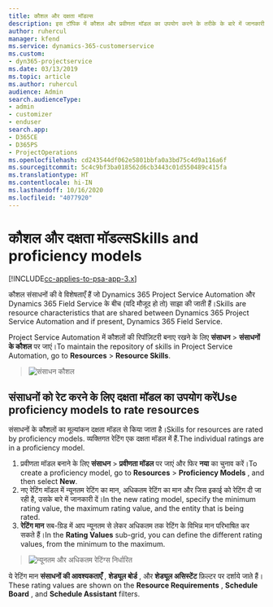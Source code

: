 ```yaml
---
title: कौशल और दक्षता मॉडल्स
description: इस टॉपिक में कौशल और प्रवीणता मॉडल का उपयोग करने के तरीके के बारे में जानकारी प्रदान की गई है।
author: ruhercul
manager: kfend
ms.service: dynamics-365-customerservice
ms.custom:
- dyn365-projectservice
ms.date: 03/13/2019
ms.topic: article
ms.author: ruhercul
audience: Admin
search.audienceType:
- admin
- customizer
- enduser
search.app:
- D365CE
- D365PS
- ProjectOperations
ms.openlocfilehash: cd243544df062e5801bbfa0a3bd75c4d9a116a6f
ms.sourcegitcommit: 5c4c9bf3ba018562d6cb3443c01d550489c415fa
ms.translationtype: HT
ms.contentlocale: hi-IN
ms.lasthandoff: 10/16/2020
ms.locfileid: "4077920"
---
```

# <a name="skills-and-proficiency-models"></a><span data-ttu-id="16027-103">कौशल और दक्षता मॉडल्स</span><span class="sxs-lookup"><span data-stu-id="16027-103">Skills and proficiency models</span></span>

[!INCLUDE[cc-applies-to-psa-app-3.x](../includes/cc-applies-to-psa-app-3x.md)]

<span data-ttu-id="16027-104">कौशल संसाधनों की वे विशेषताएँ हैं जो Dynamics 365 Project Service Automation और Dynamics 365 Field Service के बीच (यदि मौजूद हो तो) साझा की जाती हैं।</span><span class="sxs-lookup"><span data-stu-id="16027-104">Skills are resource characteristics that are shared between Dynamics 365 Project Service Automation and if present, Dynamics 365 Field Service.</span></span> 

<span data-ttu-id="16027-105">Project Service Automation में कौशलों की रिपॉज़िटरी बनाए रखने के लिए **संसाधन** \> **संसाधनों के कौशल** पर जाएं।</span><span class="sxs-lookup"><span data-stu-id="16027-105">To maintain the repository of skills in Project Service Automation, go to **Resources** \> **Resource Skills**.</span></span> 

> ![संसाधन कौशल](media/Resource-Management-image84.png)

## <a name="use-proficiency-models-to-rate-resources"></a><span data-ttu-id="16027-107">संसाधनों को रेट करने के लिए दक्षता मॉडल का उपयोग करें</span><span class="sxs-lookup"><span data-stu-id="16027-107">Use proficiency models to rate resources</span></span>

<span data-ttu-id="16027-108">संसाधनों के कौशलों का मूल्यांकन दक्षता मॉडल से किया जाता है।</span><span class="sxs-lookup"><span data-stu-id="16027-108">Skills for resources are rated by proficiency models.</span></span> <span data-ttu-id="16027-109">व्यक्तिगत रेटिंग एक दक्षता मॉडल में हैं.</span><span class="sxs-lookup"><span data-stu-id="16027-109">The individual ratings are in a proficiency model.</span></span> 

1. <span data-ttu-id="16027-110">प्रवीणता मॉडल बनाने के लिए **संसाधन** \> **प्रवीणता मॉडल** पर जाएं और फिर **नया** का चुनाव करें।</span><span class="sxs-lookup"><span data-stu-id="16027-110">To create a proficiency model, go to **Resources** \> **Proficiency Models** , and then select **New**.</span></span>
2. <span data-ttu-id="16027-111">नए रेटिंग मॉडल में न्यूनतम रेटिंग का मान, अधिकतम रेटिंग का मान और जिस इकाई को रेटिंग दी जा रही है, उसके बारे में जानकारी दें।</span><span class="sxs-lookup"><span data-stu-id="16027-111">In the new rating model, specify the minimum rating value, the maximum rating value, and the entity that is being rated.</span></span>
3. <span data-ttu-id="16027-112">**रेटिंग मान** सब-ग्रिड में आप न्यूनतम से लेकर अधिकतम तक रेटिंग के विभिन्न मान परिभाषित कर सकते हैं।</span><span class="sxs-lookup"><span data-stu-id="16027-112">In the **Rating Values** sub-grid, you can define the different rating values, from the minimum to the maximum.</span></span>

> ![न्यूनतम और अधिकतम रेटिंग्स निर्धारित](media/Resource-Management-image85.png)

<span data-ttu-id="16027-114">ये रेटिंग मान **संसाधनों की आवश्यकताएँ** , **शेड्यूल बोर्ड** , और **शेड्यूल असिस्टेंट** फ़िल्टर पर दर्शाये जाते हैं।</span><span class="sxs-lookup"><span data-stu-id="16027-114">These rating values are shown on the **Resource Requirements** , **Schedule Board** , and **Schedule Assistant** filters.</span></span>
